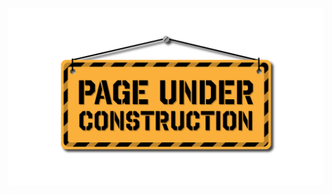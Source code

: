 <!-- ## `ILegendListing`






### `fetchLegendListing(uint256 listingId) → struct ILegendListing.LegendListing` (external)






### `ListingStatusChanged(uint256 listingId, enum ILegendListing.ListingStatus status)`





### `TradeClaimed(uint256 listingId, address payee)`






### `LegendListing`


uint256 listingId


uint256 createdAt


address nftContract


uint256 legendId


address payable seller


address payable buyer


uint256 price


bool isAuction


bool isOffer


enum ILegendListing.ListingStatus status



### `ListingStatus`













 -->

![Under Construction](../../../../static/img/underConstruction.png)